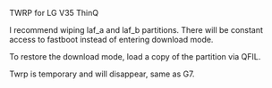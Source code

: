 TWRP for LG V35 ThinQ

I recommend wiping laf_a and laf_b partitions. There will be constant access to fastboot instead of entering download mode.

To restore the download mode, load a copy of the partition via QFIL.

Twrp is temporary and will disappear, same as G7.
